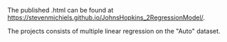 The published .html can be found at https://stevenmichiels.github.io/JohnsHopkins_2RegressionModel/. 

The projects consists of multiple linear regression on the "Auto" dataset.
